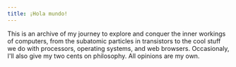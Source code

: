 ```yaml
---
title: ¡Hola mundo!
---
```


This is an archive of my journey to explore and conquer the inner workings of
computers, from the subatomic particles in transistors to the cool stuff we do
with processors, operating systems, and web browsers. Occasionaly, I'll also
give my two cents on philosophy. All opinions are my own.
